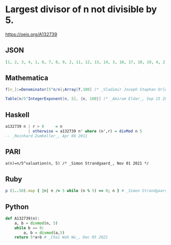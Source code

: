 # Largest divisor of n not divisible by 5\.
https://oeis.org/A132739
## JSON
```JSON
[1, 2, 3, 4, 1, 6, 7, 8, 9, 2, 11, 12, 13, 14, 3, 16, 17, 18, 19, 4, 21, 22, 23, 24, 1, 26, 27, 28, 29, 6, 31, 32, 33, 34, 7, 36, 37, 38, 39, 8, 41, 42, 43, 44, 9, 46, 47, 48, 49, 2, 51, 52, 53, 54, 11, 56, 57, 58, 59, 12, 61, 62, 63, 64, 13, 66, 67, 68, 69, 14, 71, 72, 73, 74, 3, 76, 77]
```
## Mathematica
```Mathematica
f[n_]:=Denominator[5^n/n];Array[f,100] (* _Vladimir Joseph Stephan Orlovsky_, Feb 16 2011*)
```
```Mathematica
Table[n/5^IntegerExponent[n, 5], {n, 100}] (* _Amiram Eldar_, Sep 15 2020 *)
```
## Haskell
```Haskell
a132739 n | r > 0     = n
          | otherwise = a132739 n' where (n',r) = divMod n 5
-- _Reinhard Zumkeller_, Apr 08 2011
```
## PARI
```PARI
a(n)=n/5^valuation(n, 5) /* _Simon Strandgaard_, Nov 01 2021 */
```
## Ruby
```Ruby
p (1..50).map { |n| n /= 5 while (n % 5) == 0; n } # _Simon Strandgaard_, Nov 01 2021
```
## Python
```Python
def A132739(n):
    a, b = divmod(n, 5)
    while b == 0:
        a, b = divmod(a,5)
    return 5*a+b # _Chai Wah Wu_, Dec 05 2021
```
